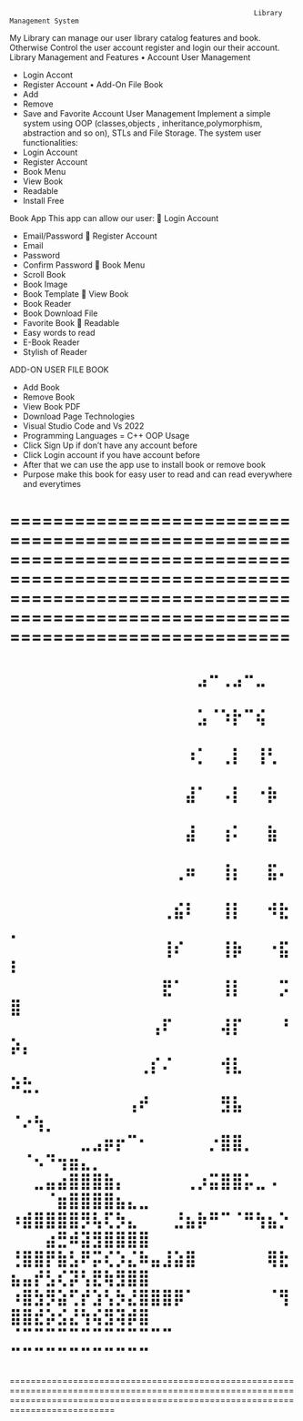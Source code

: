                                                                 Library Management System

My Library can manage our user library catalog features and book. Otherwise Control the user account register and login our their account.
Library Management and Features
•	Account User Management
-	Login Accont
-	Register Account 
•	Add-On File Book
-	Add
-	Remove 
-	Save and Favorite 
Account User Management
Implement a simple system using OOP (classes,objects , inheritance,polymorphism, abstraction and so on), STLs and File Storage.
The system user functionalities:
-	Login Account 
-	Register Account 
-	Book Menu
-	View Book
-	Readable 
-	Install Free

Book App 
This app can allow our user:
	Login Account
-	Email/Password
	Register Account
-	Email
-	Password
-	Confirm Password
	Book Menu
-	Scroll Book 
-	Book Image 
-	Book Template
	View Book 
-	Book Reader 
-	Book Download File 
-	Favorite Book
	Readable 
-	Easy words to read 
-	E-Book Reader
-	Stylish of Reader 

ADD-ON USER FILE BOOK
-	Add Book
-	Remove Book
-	View Book PDF
-	Download Page
Technologies
-	Visual Studio Code and Vs 2022
-	Programming Languages = C++ OOP
Usage 
-	Click Sign Up if don’t have any account before 
-	Click Login account if you have account before
-	After that we can use the app use to install book or remove book
-	Purpose make this book for easy user to read and can read everywhere and everytimes

======================================================================================================================================================================================
======================================================================================================================================================================================
⠀⠀⠀⠀⠀⠀⠀⠀⠀⠀⠀⠀⠀⠀⠀⠀⣠⠒⢀⣠⠒⣀⠀⠀⠀⠀⠀⠀⠀⠀⠀⠀⠀⠀⠀⠀
⠀⠀⠀⠀⠀⠀⠀⠀⠀⠀⠀⠀⠀⠀⠀⠀⣡⠈⠱⡗⠉⢮⠀⠀⠀⠀⠀⠀⠀⠀⠀⠀⠀⠀⠀⠀
⠀⠀⠀⠀⠀⠀⠀⠀⠀⠀⠀⠀⠀⠀⠀⠰⡁⠀⢀⡇⠀⢸⢃⠀⠀⠀⠀⠀⠀⠀⠀⠀⠀⠀⠀⠀
⠀⠀⠀⠀⠀⠀⠀⠀⠀⠀⠀⠀⠀⠀⠀⣼⠁⠀⠠⡇⠀⠐⡷⠀⠀⠀⠀⠀⠀⠀⠀⠀⠀⠀⠀⠀
⠀⠀⠀⠀⠀⠀⠀⠀⠀⠀⠀⠀⠀⠀⠀⣼⠀⠀⢰⠅⠀⠀⣷⠀⠀⠀⠀⠀⠀⠀⠀⠀⠀⠀⠀⠀
⠀⠀⠀⠀⠀⠀⠀⠀⠀⠀⠀⠀⠀⠀⢀⠶⠀⠀⢸⡆⠀⠀⣯⠄⠀⠀⠀⠀⠀⠀⠀⠀⠀⠀⠀⠀
⠀⠀⠀⠀⠀⠀⠀⠀⠀⠀⠀⠀⠀⢀⣮⠇⠀⠀⢸⡇⠀⠀⠺⣗⡀⠀⠀⠀⠀⠀⠀⠀⠀⠀⠀⠀
⠀⠀⠀⠀⠀⠀⠀⠀⠀⠀⠀⠀⠀⢸⠎⠀⠀⠀⢸⡷⠀⠀⠐⣯⠇⠀⠀⠀⠀⠀⠀⠀⠀⠀⠀⠀
⠀⠀⠀⠀⠀⠀⠀⠀⠀⠀⠀⠀⠀⣟⠁⠀⠀⠀⢸⡇⠀⠀⠀⡩⣿⠀⠀⠀⠀⠀⠀⠀⠀⠀⠀⠀
⠀⠀⠀⠀⠀⠀⠀⠀⠀⠀⠀⠀⢠⠏⠀⠀⠀⠀⢼⡏⠀⠀⠀⠘⡵⡄⠀⠀⠀⠀⠀⠀⠀⠀⠀⠀
⠀⠀⠀⠀⠀⠀⠀⠀⠀⠀⠀⢀⡎⠌⠀⠀⠀⠀⢺⣇⠀⠀⠀⠀⠵⣓⡀⠀⠀⠀⠀⠀⠀⠀⠀⠀
⠀⠀⠀⠀⠀⠀⠀⠀⠀⠀⢠⠞⠀⠀⠀⠀⠀⠀⣻⣧⠀⠀⠀⠀⠈⠔⢳⡀⠀⠀⠀⠀⠀⠀⠀⠀
⠀⠀⠀⠀⠀⠀⣀⣠⡶⡖⠉⠂⠀⠀⠀⠀⠀⡐⣿⣿⡀⠀⠀⠀⠀⠈⠢⠙⢲⣶⣄⡀⠀⠀⠀⠀
⠀⠀⣀⣤⣴⣿⣿⣿⣷⡄⠀⠀⠀⠀⠀⢀⡰⣭⣿⣿⡥⣀⠠⠀⠀⠀⠀⠈⣶⣿⣿⣿⣿⣦⣄⣀
⠰⣾⣿⣿⣿⣿⡻⢧⢏⡳⣄⠀⠀⠀⣘⣦⡷⠛⠉⠈⠛⢳⣦⡑⠀⠀⠀⣴⣛⠾⣽⣻⣿⣿⣿⣿
⢘⣿⣿⡟⣷⣣⠟⡭⢎⡱⣌⠷⣤⣸⣵⣿⠀⠀⠀⠀⠀⠀⢿⣗⣦⣤⡞⣣⢎⡽⢣⣟⢷⣻⣿⣿
⠰⣿⣳⡻⣵⢋⡞⣱⢣⡳⣜⣿⣿⣿⡿⠁⠀⠀⠀⠀⠀⠀⠈⢻⣿⣿⣞⡵⣪⣜⢳⢮⣻⢽⡾⣿
⠈⠉⠉⠉⠉⠉⠉⠉⠉⠉⠉⠉⠉⠉⠀⠀⠀⠀⠀⠀⠀⠀⠀⠀⠉⠉⠉⠉⠉⠉⠉⠉⠉⠉⠉⠉
======================================================================================================================================================================================
======================================================================================================================================================================================
